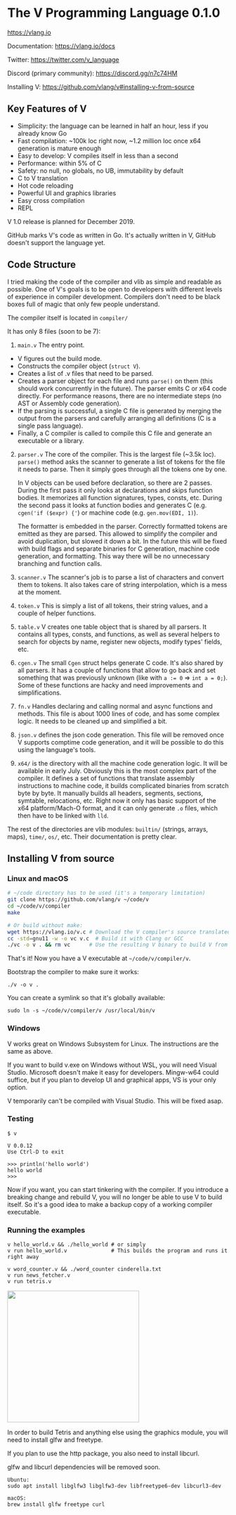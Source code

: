 # The V Programming Language 0.1.0

https://vlang.io

Documentation: https://vlang.io/docs

Twitter: https://twitter.com/v_language

Discord (primary community): https://discord.gg/n7c74HM

Installing V: https://github.com/vlang/v#installing-v-from-source


## Key Features of V

- Simplicity: the language can be learned in half an hour, less if you already know Go
- Fast compilation: ~100k loc right now, ~1.2 million loc once x64 generation is mature enough
- Easy to develop: V compiles itself in less than a second
- Performance: within 5% of C
- Safety: no null, no globals, no UB, immutability by default
- C to V translation
- Hot code reloading
- Powerful UI and graphics libraries
- Easy cross compilation
- REPL

V 1.0 release is planned for December 2019.

GitHub marks V's code as written in Go. It's actually written in V, GitHub doesn't support the language yet.

## Code Structure

I tried making the code of the compiler and vlib as simple and readable as possible. One of V's goals is to be open to developers with different levels of experience in compiler development. Compilers don't need to be black boxes full of magic that only few people understand.

The compiler itself is located in `compiler/`

It has only 8 files (soon to be 7):

1. `main.v` The entry point. 
- V figures out the build mode.
- Constructs the compiler object (`struct V`).
- Creates a list of .v files that need to be parsed.
- Creates a parser object for each file and runs `parse()` on them (this should work concurrently in the future). The parser emits C or x64 code directly. For performance reasons, there are no intermediate steps (no AST or Assembly code generation).
- If the parsing is successful, a single C file is generated by merging the output from the parsers and carefully arranging all definitions (C is a single pass language).
- Finally, a C compiler is called to compile this C file and generate an executable or a library.

2. `parser.v` The core of the compiler. This is the largest file (~3.5k loc). `parse()` method asks the scanner to generate a list of tokens for the file it needs to parse. Then it simply goes through all the tokens one by one.

   In V objects can be used before declaration, so there are 2 passes. During the first pass it only looks at declarations and skips function bodies. It memorizes all function signatures, types, consts, etc. During the second pass it looks at function bodies and generates C  (e.g. `cgen('if ($expr) {'`) or machine code (e.g. `gen.mov(EDI, 1)`).

   The formatter is embedded in the parser. Correctly formatted tokens are emitted as they are parsed. This allowed to simplify the compiler and avoid duplication, but slowed it down a bit. In the future this will be fixed with build flags and separate binaries for C generation, machine code generation, and formatting. This way there will be no unnecessary branching and function calls.
   
3. `scanner.v` The scanner's job is to parse a list of characters and convert them to tokens. It also takes care of string interpolation, which is a mess at the moment.

4. `token.v` This is simply a list of all tokens, their string values, and a couple of helper functions.

5. `table.v` V creates one table object that is shared by all parsers. It contains all types, consts, and functions, as well as several helpers to search for objects by name, register new objects, modify types' fields, etc.

6. `cgen.v` The small `Cgen` struct helps generate C code. It's also shared by all parsers. It has a couple of functions that allow to go back and set something that was previously unknown (like with `a := 0` => `int a = 0;`). Some of these functions are hacky and need improvements and simplifications.

7. `fn.v` Handles declaring and calling normal and async functions and methods. This file is about 1000 lines of code, and has some complex logic. It needs to be cleaned up and simplified a bit.

8. `json.v` defines the json code generation. This file will be removed once V supports comptime code generation, and it will be possible to do this using the language's tools.

9. `x64/` is the directory with all the machine code generation logic. It will be available in early July. Obviously this is the most complex part of the compiler. It defines a set of functions that translate assembly instructions to machine code, it builds complicated binaries from scratch byte by byte. It manually builds all headers, segments, sections, symtable, relocations, etc. Right now it only has basic support of the x64 platform/Mach-O format, and it can only generate `.o` files, which then have to be linked with `lld`. 

The rest of the directories are vlib modules: `builtin/` (strings, arrays, maps), `time/`, `os/`, etc. Their documentation is pretty clear.


## Installing V from source

### Linux and macOS

```bash
# ~/code directory has to be used (it's a temporary limitation)
git clone https://github.com/vlang/v ~/code/v
cd ~/code/v/compiler
make

# Or build without make:
wget https://vlang.io/v.c # Download the V compiler's source translated to C
cc -std=gnu11 -w -o vc v.c  # Build it with Clang or GCC
./vc -o v . && rm vc      # Use the resulting V binary to build V from V source, delete the old compiler
```

That's it! Now you have a V executable at `~/code/v/compiler/v`.

Bootstrap the compiler to make sure it works:

```
./v -o v .
```

You can create a symlink so that it's globally available:

```
sudo ln -s ~/code/v/compiler/v /usr/local/bin/v
```

### Windows

V works great on Windows Subsystem for Linux. The instructions are the same as above.

If you want to build v.exe on Windows without WSL, you will need Visual Studio. Microsoft doesn't make it easy for developers.  Mingw-w64 could suffice, but if you plan to develop UI and graphical apps, VS is your only option.

V temporarily can't be compiled with Visual Studio. This will be fixed asap.

### Testing

```
$ v

V 0.0.12
Use Ctrl-D to exit

>>> println('hello world')
hello world
>>>
```

Now if you want, you can start tinkering with the compiler. If you introduce a breaking change and rebuild V, you will no longer be able to use V to build itself. So it's a good idea to make a backup copy of a working compiler executable.


### Running the examples

```
v hello_world.v && ./hello_world # or simply
v run hello_world.v              # This builds the program and runs it right away

v word_counter.v && ./word_counter cinderella.txt
v run news_fetcher.v 
v run tetris.v
```

<img src='https://raw.githubusercontent.com/vlang/v/master/examples/tetris/screenshot.png' width=300>


In order to build Tetris and anything else using the graphics module, you will need to install glfw and freetype.

If you plan to use the http package, you also need to install libcurl.

glfw and libcurl dependencies will be removed soon.

```
Ubuntu:
sudo apt install libglfw3 libglfw3-dev libfreetype6-dev libcurl3-dev

macOS:
brew install glfw freetype curl
```
